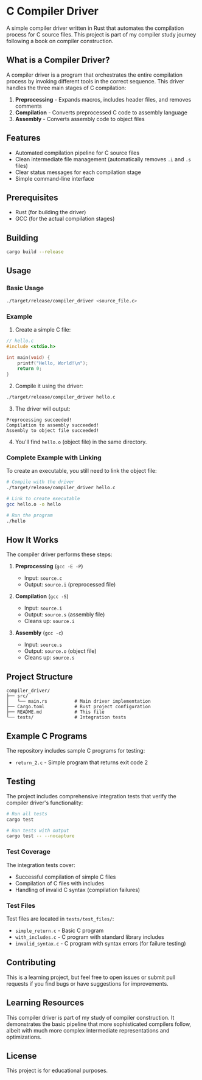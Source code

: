 # C Compiler Driver

A simple compiler driver written in Rust that automates the compilation process for C source files. This project is part of my compiler study journey following a book on compiler construction.

## What is a Compiler Driver?

A compiler driver is a program that orchestrates the entire compilation process by invoking different tools in the correct sequence. This driver handles the three main stages of C compilation:

1. **Preprocessing** - Expands macros, includes header files, and removes comments
2. **Compilation** - Converts preprocessed C code to assembly language
3. **Assembly** - Converts assembly code to object files

## Features

- Automated compilation pipeline for C source files
- Clean intermediate file management (automatically removes `.i` and `.s` files)
- Clear status messages for each compilation stage
- Simple command-line interface

## Prerequisites

- Rust (for building the driver)
- GCC (for the actual compilation stages)

## Building

```bash
cargo build --release
```

## Usage

### Basic Usage

```bash
./target/release/compiler_driver <source_file.c>
```

### Example

1. Create a simple C file:
```c
// hello.c
#include <stdio.h>

int main(void) {
    printf("Hello, World!\n");
    return 0;
}
```

2. Compile it using the driver:
```bash
./target/release/compiler_driver hello.c
```

3. The driver will output:
```
Preprocessing succeeded!
Compilation to assembly succeeded!
Assembly to object file succeeded!
```

4. You'll find `hello.o` (object file) in the same directory.

### Complete Example with Linking

To create an executable, you still need to link the object file:

```bash
# Compile with the driver
./target/release/compiler_driver hello.c

# Link to create executable
gcc hello.o -o hello

# Run the program
./hello
```

## How It Works

The compiler driver performs these steps:

1. **Preprocessing** (`gcc -E -P`)
   - Input: `source.c`
   - Output: `source.i` (preprocessed file)

2. **Compilation** (`gcc -S`)
   - Input: `source.i`
   - Output: `source.s` (assembly file)
   - Cleans up: `source.i`

3. **Assembly** (`gcc -c`)
   - Input: `source.s`
   - Output: `source.o` (object file)
   - Cleans up: `source.s`

## Project Structure

```
compiler_driver/
├── src/
│   └── main.rs          # Main driver implementation
├── Cargo.toml           # Rust project configuration
├── README.md            # This file
└── tests/               # Integration tests
```

## Example C Programs

The repository includes sample C programs for testing:

- `return_2.c` - Simple program that returns exit code 2

## Testing

The project includes comprehensive integration tests that verify the compiler driver's functionality:

```bash
# Run all tests
cargo test

# Run tests with output
cargo test -- --nocapture
```

### Test Coverage

The integration tests cover:

-  Successful compilation of simple C files
-  Compilation of C files with includes
-  Handling of invalid C syntax (compilation failures)


### Test Files

Test files are located in `tests/test_files/`:
- `simple_return.c` - Basic C program
- `with_includes.c` - C program with standard library includes
- `invalid_syntax.c` - C program with syntax errors (for failure testing)

## Contributing

This is a learning project, but feel free to open issues or submit pull requests if you find bugs or have suggestions for improvements.

## Learning Resources

This compiler driver is part of my study of compiler construction. It demonstrates the basic pipeline that more sophisticated compilers follow, albeit with much more complex intermediate representations and optimizations.

## License

This project is for educational purposes.